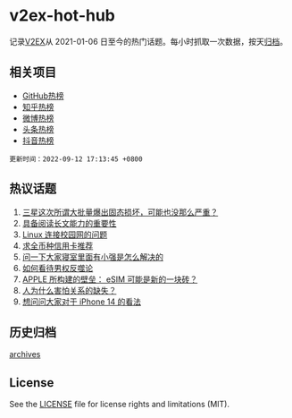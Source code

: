 # v2ex-hot-hub

 记录[V2EX](https://www.v2ex.com/)从 2021-01-06 日至今的热门话题。每小时抓取一次数据，按天[归档](archives)。
 
 ## 相关项目

- [GitHub热榜](https://github.com/snaildev/github-hot-hub)
- [知乎热榜](https://github.com/snaildev/zhihu-hot-hub)
- [微博热榜](https://github.com/snaildev/weibo-hot-hub)
- [头条热榜](https://github.com/snaildev/toutiao-hot-hub)
- [抖音热榜](https://github.com/snaildev/douyin-hot-hub)


 `更新时间：2022-09-12 17:13:45 +0800`

## 热议话题

1. [三星这次所谓大批量爆出固态损坏，可能也没那么严重？](https://www.v2ex.com/t/879351)
1. [具备阅读长文能力的重要性](https://www.v2ex.com/t/879381)
1. [Linux 连接校园网的问题](https://www.v2ex.com/t/879344)
1. [求全币种信用卡推荐](https://www.v2ex.com/t/879329)
1. [问一下大家寝室里面有小强是怎么解决的](https://www.v2ex.com/t/879331)
1. [如何看待男权反噬论](https://www.v2ex.com/t/879343)
1. [APPLE 所构建的壁垒： eSIM 可能是新的一块砖？](https://www.v2ex.com/t/879357)
1. [人为什么害怕关系的缺失？](https://www.v2ex.com/t/879407)
1. [想问问大家对于 iPhone 14 的看法](https://www.v2ex.com/t/879312)

## 历史归档

[archives](archives)

## License

See the [LICENSE](LICENSE) file for license rights and limitations (MIT).
